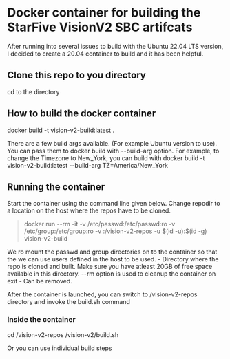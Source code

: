 # Docker container for building the StarFive VisionV2 SBC artifcats

After running into several issues to build with the Ubuntu 22.04 LTS version, I decided to create a 20.04 container to build and it has been helpful.


## Clone this repo to you directory

cd to the directory

## How to build the docker container

docker build -t vision-v2-build:latest .

There are a few build args available. (For example Ubuntu version to use). You can pass them to docker build with --build-arg option.  For example,
to change the Timezone to New_York, you can build with docker build -t vision-v2-build:latest --build-arg TZ=America/New_York


## Running the container

Start the container using the command line given below. Change repodir to a location on the host where the repos have to be cloned. 

> docker run --rm -it  -v /etc/passwd:/etc/passwd:ro -v /etc/group:/etc/group:ro -v <repodir>:/vision-v2-repos -u \$(id -u):\$(id -g) vision-v2-build

We ro mount  the passwd and group directories on to the container so that the we can use users defined in the host to be used.
<repodir> - Directory where the repo is cloned and built.  Make sure you have atleast 20GB of free space available in this directory.
--rm option is used to cleanup the container on exit - Can be removed.

After the container is launched, you can switch to /vision-v2-repos directory and invoke the build.sh command 

### Inside the container
  cd /vision-v2-repos
  /vision-v2/build.sh
  
  Or you can use individual build steps
  





